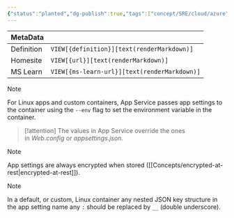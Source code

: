 ```yaml
---
{"status":"planted","dg-publish":true,"tags":["concept/SRE/cloud/azure"],"creation_date":"2024-05-05 09:24","definition":"In App Service, app settings are variables passed as environment variables to the application code.","ms-learn-url":"https://learn.microsoft.com/en-us/training/modules/configure-web-app-settings/2-configure-application-settings","url":"undefined","permalink":"/concepts/azure-app-service-application-settings/","dgPassFrontmatter":true}
---
```



| MetaData   |                                              |
| ---------- | -------------------------------------------- |
| Definition | `VIEW[{definition}][text(renderMarkdown)]`   |
| Homesite   | `VIEW[{url}][text(renderMarkdown)]`          |
| MS Learn   | `VIEW[{ms-learn-url}][text(renderMarkdown)]` |


> [!note] 
> For Linux apps and custom containers, App Service passes app settings to the container using the `--env` flag to set the environment variable in the container.


> [!attention] 
> The values in App Service override the ones in _Web.config_ or _appsettings.json_.


> [!note]
> App settings are always encrypted when stored ([[Concepts/encrypted-at-rest\|encrypted-at-rest]]).


> [!Note] 
> In a default, or custom, Linux container any nested JSON key structure in the app setting name any `:` should be replaced by `__` (double underscore).

